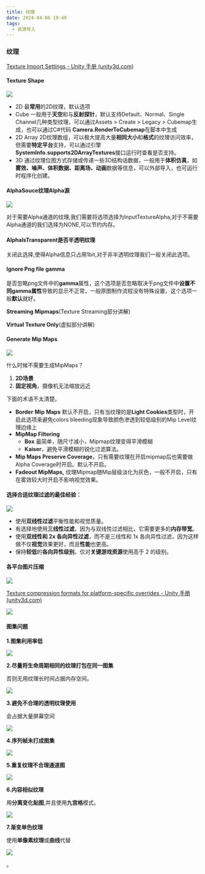 ```yaml
---
title: 纹理
date: 2024-04-06 19:49
tags:
  - 资源导入
---
```

### 纹理

[Texture Import Settings - Unity 手册 (unity3d.com)](https://docs.unity3d.com/cn/current/Manual/class-TextureImporter.html)

#### **Texture Shape**

![](images/posts/Pasted%20image%2020240406193629.png)

- 2D 最**常用**的2D纹理，默认选项
- Cube 一般用于**天空**和与**反射探针**，默认支持Default、Normal、Single Channel几种类型纹理，可以通过Assets > Create > Legacy > Cubemap生成，也可以通过C#代码 **Camera.RenderToCubemap**在脚本中生成
- 2D Array 2D纹理数组，可以极大提高大量**相同大小**和**格式**的纹理访问效率，但需要**特定平台**支持，可以通过引擎**SystemInfo.supports2DArrayTextures**接口运行时查看是否支持。
- 3D 通过纹理位图方式存储或传递一些3D结构话数据，一般用于**体积仿真**，如**雾效、噪声、体积数据、距离场、动画**数据等信息，可以外部导入，也可运行时程序化创建。

#### AlphaSouce纹理Alpha源

![](images/posts/Pasted%20image%2020240406193757.png)

对于需要Alpha通道的纹理,我们需要将选项选择为InputTextureAlpha,对于不需要Alpha通道的我们选择为NONE,可以节约内存。

#### AlphaIsTransparent是否半透明纹理

关闭此选择,使得Alpha信息只占用1bit,对于非半透明纹理我们一般关闭此选项。

#### Ignore Png file gamma

是否忽略png文件中的**gamma**属性，这个选项是否忽略取决于png文件中**设置不同gamma属性**导致的显示不正常，一般原图制作流程没有特殊设置，这个选项一般**默认**就好。

**Streaming Mipmaps**(Texture Streaming部分讲解)

**Virtual Texture Only**(虚拟部分讲解)

#### Generate Mip Maps

![](images/posts/Pasted%20image%2020240406194313.png)

什么时候不需要生成MipMaps？

1. **2D场景**
2. **固定视角**，摄像机无法缩放远近

下面的术语不太清楚。

- **Border** **Mip** **Maps** 默认不开启，只有当纹理的是**Light Cookies**类型时，开启此选项来避免colors bleeding现象导致颜色渗透到较低级别的Mip Level纹理边缘上
- **MipMap Filtering**
    - **Box** 最简单，随尺寸减小，Mipmap纹理变得平滑模糊
    - **Kaiser**，避免平滑模糊的锐化过滤算法。
- **Mip Maps Preserve Coverage**，只有需要纹理在开启mipmap后也需要做Alpha Coverage时开启。默认不开启。
- **Fadeout MipMaps,** 纹理Mipmap随Mip层级淡化为灰色，一般不开启，只有在雾效较大时开启不影响视觉效果。

#### **选择合适纹理过滤的最佳经验：**

![](images/posts/Pasted%20image%2020240406194536.png)

- 使用**双线性过滤**平衡性能和视觉质量。
- 有选择地使用**三线性过滤**，因为与双线性过滤相比，它需要更多的**内存带宽**。
- 使用**双线性和 2x 各向异性过滤**，而不是三线性和 1x 各向异性过滤，因为这样做不仅**视觉**效果更好，而且**性能**也更高。
- 保持**较低**的**各向异性级别**。仅对**关键游戏资源**使用高于 2 的级别。

#### 各平台图片压缩

![](images/posts/Pasted%20image%2020240406195033.png)

[Texture compression formats for platform-specific overrides - Unity 手册 (unity3d.com)](https://docs.unity3d.com/cn/2018.4/Manual/class-TextureImporterOverride.html)

![](images/posts/241ed5a615962cbeb1bcb0a98fbc5d1c_MD5.jpeg)

#### 图集问题

**1.图集利用率低**

![](images/posts/Pasted%20image%2020240406195739.png)

**2.尽量将生命周期相同的纹理打包在同一图集**

否则无用纹理长时间占据内存空间。

![](images/posts/Pasted%20image%2020240406195929.png)

**3.避免不合理的透明纹理使用**

会占据大量屏幕空间

![](images/posts/Pasted%20image%2020240406195637.png)


**4.序列帧未打成图集**

![](images/posts/Pasted%20image%2020240406195640.png)

**5.重复纹理不合理通道图**

![](images/posts/Pasted%20image%2020240406195650.png)



**6.内容相似纹理**

用**分离变化贴图**,并且使用**九宫格**模式。

![](images/posts/Pasted%20image%2020240406195634.png)

**7.渐变单色纹理**

使用**单像素纹理**或**曲线**代替

![](images/posts/Pasted%20image%2020240406195644.png)

。